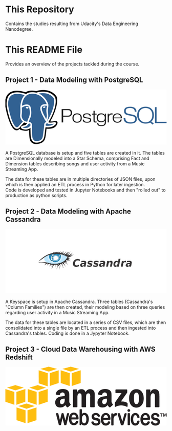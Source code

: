
# This Repository

 Contains the studies resulting from Udacity's Data Engineering Nanodegree.

# This README File

 Provides an overview of the projects tackled during the course.

## Project 1 - Data Modeling with PostgreSQL

![PostgreSQL Logo](postgresLogo.png)

 A PostgreSQL database is setup and five tables are created in it.
The tables are Dimensionally modeled into a Star Schema, comprising
Fact and Dimension tables describing songs and user activity from a
Music Streaming App.

 The data for these tables are in multiple directories of JSON files,
upon which is then applied an ETL process in Python for later ingestion.  
 Code is developed and tested in Jupyter Notebooks and then "rolled out"
to production as python scripts.

## Project 2 - Data Modeling with Apache Cassandra

![Apache Cassandra Logo](cassandraLogo.png)

 A Keyspace is setup in Apache Cassandra. Three tables (Cassandra's "Column
Families") are then created, their modeling based on three queries regarding
user activity in a Music Streaming App.

 The data for these tables are located in a series of CSV files, which are
then consolidated into a single file by an ETL process and then ingested into
Cassandra's tables. Coding is done in a Jypyter Notebook.

## Project 3 - Cloud Data Warehousing with AWS Redshift

![Amazon Web Services Logo](AWSLogo.png)
